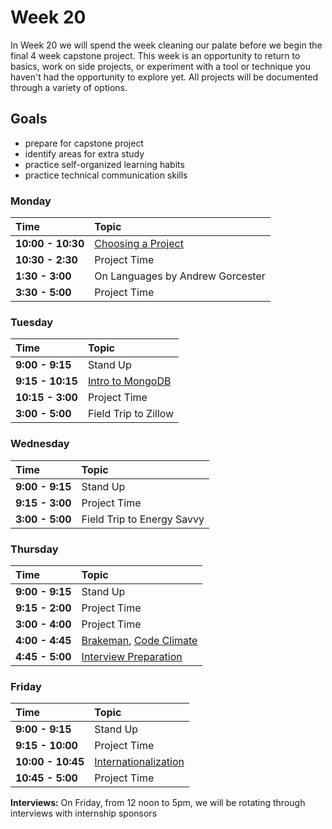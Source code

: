 # Week 20

In Week 20 we will spend the week cleaning our palate before we begin the final 4 week capstone project. This week is an opportunity to return to basics, work on side projects, or experiment with a tool or technique you haven't had the opportunity to explore yet. All projects will be documented through a variety of options.

## Goals

- prepare for capstone project
- identify areas for extra study
- practice self-organized learning habits
- practice technical communication skills

### Monday

| Time              | Topic                                        |
|:------------------|:---------------------------------------------|
| **10:00 - 10:30** | [Choosing a Project](choose-your-project.md) |
| **10:30 - 2:30**  | Project Time                                 |
| **1:30 - 3:00**   | On Languages by Andrew Gorcester         |
| **3:30 - 5:00**   | Project Time                                 |

### Tuesday

| Time             | Topic                                                  |
|:-----------------|:-------------------------------------------------------|
| **9:00 - 9:15**  | Stand Up                                               |
| **9:15 - 10:15** | [Intro to MongoDB](tuesday/introduction_to_mongodb.md) |
| **10:15 - 3:00** | Project Time                                           |
| **3:00 - 5:00**  | Field Trip to Zillow                                   |

### Wednesday

| Time            | Topic                      |
|:----------------|:---------------------------|
| **9:00 - 9:15** | Stand Up                   |
| **9:15 - 3:00** | Project Time               |
| **3:00 - 5:00** | Field Trip to Energy Savvy |

### Thursday

| Time            | Topic                            |
|:----------------|:---------------------------------|
| **9:00 - 9:15** | Stand Up                         |
| **9:15 - 2:00** | Project Time                     |
| **3:00 - 4:00** | Project Time                     |
| **4:00 - 4:45** | [Brakeman](thursday/brakeman.md), [Code Climate](thursday/code_climate.md) |
| **4:45 - 5:00** | [Interview Preparation](thursday/preparing_for_interviews.md) |

### Friday

| Time              | Topic                                                  |
|:------------------|:-------------------------------------------------------|
| **9:00 - 9:15**   | Stand Up                                               |
| **9:15 - 10:00**  | Project Time                                           |
| **10:00 - 10:45** | [Internationalization](friday/internationalization.md) |
| **10:45 - 5:00**  | Project Time                                           |

**Interviews:** On Friday, from 12 noon to 5pm, we will be rotating through interviews with internship sponsors
